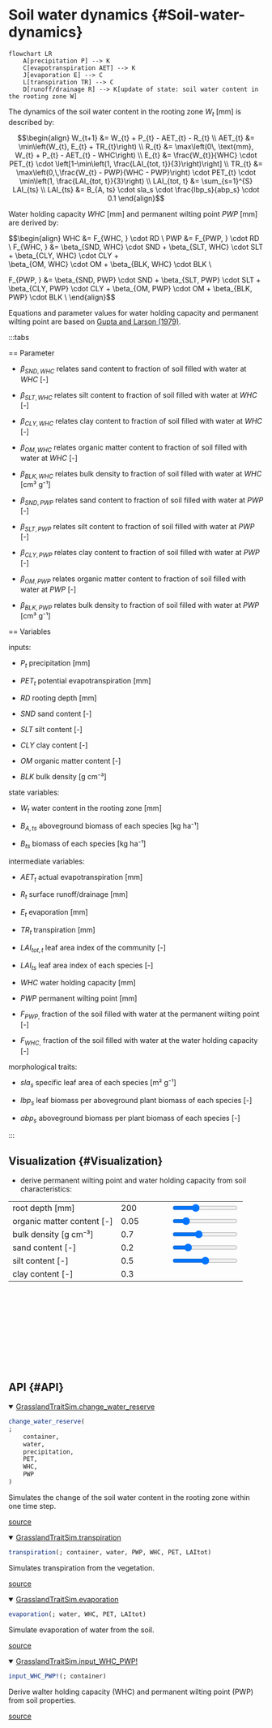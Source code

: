 


# Soil water dynamics {#Soil-water-dynamics}
<script setup>
    import { onMounted } from 'vue';
    import { WHCPWPPlot } from './plots.js';
    onMounted(() => { WHCPWPPlot(); });
</script>


```mermaid
flowchart LR
    A[precipitation P] --> K
    C[evapotranspiration AET] --> K
    J[evaporation E] --> C
    L[transpiration TR] --> C
    D[runoff/drainage R] --> K[update of state: soil water content in the rooting zone W]
```


The dynamics of the soil water content in the rooting zone $W_{t}$ [mm] is described by:

$$\begin{align}
W_{t+1} &= W_{t} + P_{t} - AET_{t} - R_{t} \\
AET_{t} &= \min\left(W_{t}, E_{t} + TR_{t}\right) \\
R_{t} &= \max\left(0\, \text{mm}, W_{t} + P_{t} - AET_{t} - WHC\right) \\
E_{t} &= \frac{W_{t}}{WHC} \cdot PET_{t} \cdot \left[1-\min\left(1, \frac{LAI_{tot, t}}{3}\right)\right] \\
TR_{t} &= 
    \max\left(0,\,\frac{W_{t} - PWP}{WHC - PWP}\right) \cdot 
    PET_{t} \cdot
    \min\left(1, \frac{LAI_{tot, t}}{3}\right)  \\
LAI_{tot, t} &= \sum_{s=1}^{S} LAI_{ts} \\
LAI_{ts} &= B_{A, ts} \cdot sla_s \cdot \frac{lbp_s}{abp_s} \cdot 0.1
\end{align}$$

Water holding capacity $WHC$ [mm] and permanent wilting point $PWP$ [mm] are derived by:

$$\begin{align}
WHC &= F_{WHC, } \cdot RD \\
PWP &= F_{PWP, } \cdot RD \\
F_{WHC, } &= \beta_{SND, WHC} \cdot SND + 
                    \beta_{SLT, WHC} \cdot SLT + 
                    \beta_{CLY, WHC} \cdot CLY +  
                    \beta_{OM, WHC} \cdot OM +
                    \beta_{BLK, WHC} \cdot BLK \\

F_{PWP, } &= \beta_{SND, PWP} \cdot SND + 
                    \beta_{SLT, PWP} \cdot SLT + 
                    \beta_{CLY, PWP} \cdot CLY + 
                    \beta_{OM, PWP} \cdot OM +
                    \beta_{BLK, PWP} \cdot BLK \\
\end{align}$$

Equations and parameter values for water holding capacity and permanent wilting point are based on [Gupta and Larson (1979)](/references#Gupta1979).

:::tabs

== Parameter
- $\beta_{SND, WHC}$ relates sand content to fraction of soil filled with water at $WHC$ [-]
  
- $\beta_{SLT, WHC}$ relates silt content to fraction of soil filled with water at $WHC$ [-]
  
- $\beta_{CLY, WHC}$ relates clay content to fraction of soil filled with water at $WHC$ [-]
  
- $\beta_{OM, WHC}$ relates organic matter content to fraction of soil filled with water at $WHC$ [-]
  
- $\beta_{BLK, WHC}$ relates bulk density to fraction of soil filled with water at $WHC$ [cm³ g⁻¹]
  
- $\beta_{SND, PWP}$ relates sand content to fraction of soil filled with water at $PWP$ [-]
  
- $\beta_{SLT, PWP}$ relates silt content to fraction of soil filled with water at $PWP$ [-]
  
- $\beta_{CLY, PWP}$ relates clay content to fraction of soil filled with water at $PWP$ [-]
  
- $\beta_{OM, PWP}$ relates organic matter content to fraction of soil filled with water at $PWP$ [-]
  
- $\beta_{BLK, PWP}$ relates bulk density to fraction of soil filled with water at $PWP$ [cm³ g⁻¹]
  

== Variables

inputs:
- $P_{t}$ precipitation [mm]
  
- $PET_{t}$ potential evapotranspiration [mm]
  
- $RD$ rooting depth [mm]
  
- $SND$ sand content [-]
  
- $SLT$ silt content [-]
  
- $CLY$ clay content [-]
  
- $OM$ organic matter content [-]
  
- $BLK$ bulk density [g cm⁻³]
  

state variables:
- $W_{t}$ water content in the rooting zone [mm]
  
- $B_{A, ts}$ aboveground biomass of each species [kg ha⁻¹]
  
- $B_{ts}$ biomass of each species [kg ha⁻¹]
  

intermediate variables:
- $AET_{t}$ actual evapotranspiration [mm]
  
- $R_{t}$ surface runoff/drainage [mm]
  
- $E_{t}$ evaporation [mm]
  
- $TR_{t}$ transpiration [mm]
  
- $LAI_{tot, t}$ leaf area index of the community [-]
  
- $LAI_{ts}$ leaf area index of each species [-]
  
- $WHC$ water holding capacity [mm] 
  
- $PWP$ permanent wilting point [mm]
  
- $F_{PWP, }$ fraction of the soil filled with water at the permanent wilting point [-]
  
- $F_{WHC, }$ fraction of the soil filled with water at the water holding capacity [-]
  

morphological traits:
- $sla_s$ specific leaf area of each species [m² g⁻¹]
  
- $lbp_s$ leaf biomass per aboveground plant biomass of each species [-]
  
- $abp_s$ aboveground biomass per plant biomass of each species [-]
  

:::

## Visualization {#Visualization}
- derive permanent wilting point and water holding capacity from soil characteristics:
  
<table>
    <colgroup>
        <col>
        <col width="100px">
        <col>
    </colgroup>
    <tbody>
    <tr>
        <td>root depth [mm]</td>
        <td><span id="rootdepth-value">200</span></td>
        <td><input type="range" id="rootdepth" min="50" max="500" step="1" value="200" class="input_whc_pwp_graph"></td>
    </tr>
    <tr>
        <td>organic matter content [-]</td>
        <td><span id="organic-value">0.05</span></td>
        <td><input type="range" id="organic" min="0.0" max="0.3" step="0.01" value="0.05" class="input_whc_pwp_graph"></td>
    </tr>
    <tr>
        <td>bulk density [g cm⁻³]</td>
        <td><span id="bulk-value">0.7</span></td>
        <td><input type="range" id="bulk" min="0.2" max="1.5" step="0.01" value="0.7" class="input_whc_pwp_graph"></td>
    </tr>
    <tr>
        <td>sand content [-]</td>
        <td><span id="sand-value">0.2</span></td>
        <td><input type="range" id="sand" min="0" max="1" step="0.01" value="0.2" class="input_whc_pwp_graph"></td>
    </tr>
    <tr>
        <td>silt content [-]</td>
        <td><span id="silt-value">0.5</span></td>
        <td><input type="range" id="silt" min="0" max="1" step="0.01" value="0.5" class="input_whc_pwp_graph"></td>
    </tr>
    <tr>
        <td>clay content [-]</td>
        <td><span id="clay-value">0.3</span></td>
        <td></td>
    </tr>
    </tbody>
</table>
<svg id="whc_pwp_graph"></svg>


## API {#API}
<details class='jldocstring custom-block' open>
<summary><a id='GrasslandTraitSim.change_water_reserve' href='#GrasslandTraitSim.change_water_reserve'><span class="jlbinding">GrasslandTraitSim.change_water_reserve</span></a> <Badge type="info" class="jlObjectType jlFunction" text="Function" /></summary>



```julia
change_water_reserve(
;
    container,
    water,
    precipitation,
    PET,
    WHC,
    PWP
)

```


Simulates the change of the soil water content in the rooting zone within one time step.


<Badge type="info" class="source-link" text="source"><a href="https://github.com/FelixNoessler/GrasslandTraitSim.jl/blob/8fcf43661af2b44d618f4d4a9ad9c58c594c000a/src/5_water/water.jl#L1" target="_blank" rel="noreferrer">source</a></Badge>

</details>

<details class='jldocstring custom-block' open>
<summary><a id='GrasslandTraitSim.transpiration' href='#GrasslandTraitSim.transpiration'><span class="jlbinding">GrasslandTraitSim.transpiration</span></a> <Badge type="info" class="jlObjectType jlFunction" text="Function" /></summary>



```julia
transpiration(; container, water, PWP, WHC, PET, LAItot)

```


Simulates transpiration from the vegetation.


<Badge type="info" class="source-link" text="source"><a href="https://github.com/FelixNoessler/GrasslandTraitSim.jl/blob/8fcf43661af2b44d618f4d4a9ad9c58c594c000a/src/5_water/water.jl#L23" target="_blank" rel="noreferrer">source</a></Badge>

</details>

<details class='jldocstring custom-block' open>
<summary><a id='GrasslandTraitSim.evaporation' href='#GrasslandTraitSim.evaporation'><span class="jlbinding">GrasslandTraitSim.evaporation</span></a> <Badge type="info" class="jlObjectType jlFunction" text="Function" /></summary>



```julia
evaporation(; water, WHC, PET, LAItot)

```


Simulate evaporation of water from the soil.


<Badge type="info" class="source-link" text="source"><a href="https://github.com/FelixNoessler/GrasslandTraitSim.jl/blob/8fcf43661af2b44d618f4d4a9ad9c58c594c000a/src/5_water/water.jl#L33" target="_blank" rel="noreferrer">source</a></Badge>

</details>

<details class='jldocstring custom-block' open>
<summary><a id='GrasslandTraitSim.input_WHC_PWP!' href='#GrasslandTraitSim.input_WHC_PWP!'><span class="jlbinding">GrasslandTraitSim.input_WHC_PWP!</span></a> <Badge type="info" class="jlObjectType jlFunction" text="Function" /></summary>



```julia
input_WHC_PWP!(; container)

```


Derive walter holding capacity (WHC) and permanent wilting point (PWP) from soil properties.


<Badge type="info" class="source-link" text="source"><a href="https://github.com/FelixNoessler/GrasslandTraitSim.jl/blob/8fcf43661af2b44d618f4d4a9ad9c58c594c000a/src/5_water/water.jl#L40" target="_blank" rel="noreferrer">source</a></Badge>

</details>

